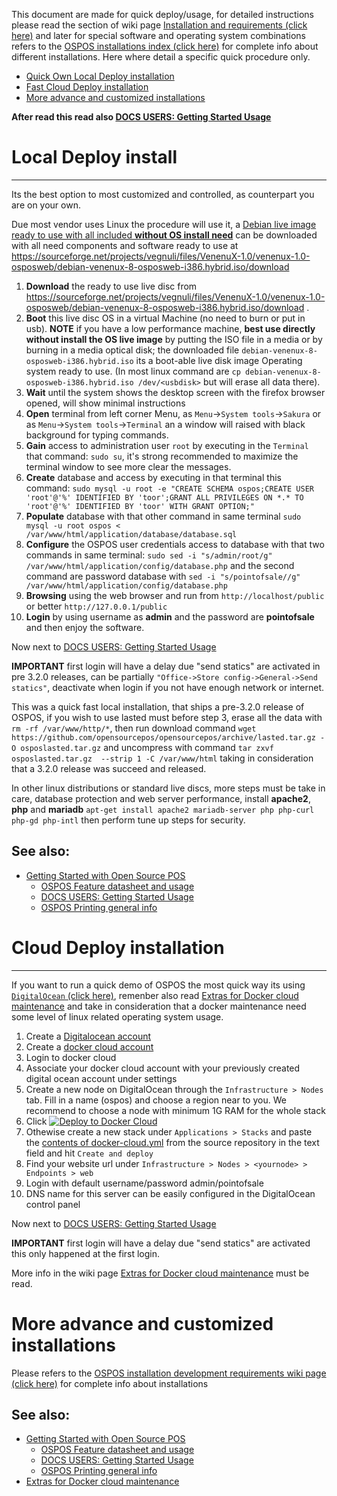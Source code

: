 This document are made for quick deploy/usage, for detailed instructions please read the section of wiki page [Installation and requirements (click here)](OSPOS-development-index#tech-installation) and later for special software and operating system combinations refers to the [OSPOS installations index (click here)](OSPOS-development-index#1---officially-supported) for complete info about different installations. Here where detail a specific quick procedure only.


* [Quick Own Local Deploy installation](#local-deploy-install)
* [Fast Cloud Deploy installation](#cloud-deploy-installation)
* [More advance and customized installations](#more-advance-and-customized-installations)

**After read this read also [DOCS USERS: Getting Started Usage](DOCS-USERS-Getting-Started-usage)**

# Local Deploy install
----------------------

Its the best option to most customized and controlled, as counterpart you are on your own.

Due most vendor uses Linux the procedure will use it, a [Debian live image ready to use with all included **without OS install need**](https://sourceforge.net/projects/vegnuli/files/VenenuX-1.0/venenux-1.0-osposweb/debian-venenux-8-osposweb-i386.hybrid.iso/download) can be downloaded with all need components and software ready to use at https://sourceforge.net/projects/vegnuli/files/VenenuX-1.0/venenux-1.0-osposweb/debian-venenux-8-osposweb-i386.hybrid.iso/download

1. **Download** the ready to use live disc from https://sourceforge.net/projects/vegnuli/files/VenenuX-1.0/venenux-1.0-osposweb/debian-venenux-8-osposweb-i386.hybrid.iso/download .
2. **Boot** this live disc OS in a virtual Machine (no need to burn or put in usb). **NOTE** if you have a low performance machine, **best use directly without install the OS live image** by putting the ISO file in a media or by burning in a media optical disk; the downloaded file `debian-venenux-8-osposweb-i386.hybrid.iso` its a boot-able live disk image Operating system ready to use. (In most linux command are `cp debian-venenux-8-osposweb-i386.hybrid.iso /dev/<usbdisk>` but will erase all data there).
3. **Wait** until the system shows the desktop screen with the firefox browser opened, will show minimal instructions
4. **Open** terminal from left corner Menu, as `Menu`->`System tools`->`Sakura` or as `Menu`->`System tools`->`Terminal` an a window will raised with black background for typing commands.
5. **Gain** access to administration user `root` by executing in the `Terminal` that command: `sudo su`, it's strong recommended to maximize the terminal window to see more clear the messages.
6. **Create** database and access by executing in that terminal this command: `sudo mysql -u root -e "CREATE SCHEMA ospos;CREATE USER 'root'@'%' IDENTIFIED BY 'toor';GRANT ALL PRIVILEGES ON *.* TO 'root'@'%' IDENTIFIED BY 'toor' WITH GRANT OPTION;"`
7. **Populate** database with that other command in same terminal `sudo mysql -u root ospos < /var/www/html/application/database/database.sql`
8. **Configure** the OSPOS user credentials access to database with that two commands in same terminal: `sudo sed -i "s/admin/root/g" /var/www/html/application/config/database.php` and the second command are password database with `sed -i "s/pointofsale//g" /var/www/html/application/config/database.php`
9. **Browsing** using the web browser and run from `http://localhost/public` or better `http://127.0.0.1/public` 
10. **Login** by using username as **admin**  and the password are **pointofsale** and then enjoy the software.

Now next to [DOCS USERS: Getting Started Usage](DOCS-USERS-Getting-Started-usage)

**IMPORTANT** first login will have a delay due "send statics" are activated in pre 3.2.0 releases, can be partially `"Office->Store config->General->Send statics"`, deactivate when login if you not have enough network or internet.

This was a quick fast local installation, that ships a pre-3.2.0 release of OSPOS, if you wish to use lasted must before step 3, erase all the data with `rm -rf /var/www/http/*`, then run download command `wget https://github.com/opensourcepos/opensourcepos/archive/lasted.tar.gz -O osposlasted.tar.gz` and uncompress with command `tar zxvf osposlasted.tar.gz  --strip 1 -C /var/www/html` taking in consideration that a 3.2.0 release was succeed and released.

In other linux distributions or standard live discs, more steps must be take in care, database protection and web server performance, install **apache2**, **php** and **mariadb** `apt-get install apache2 mariadb-server php php-curl php-gd php-intl` then perform tune up steps for security. 

## See also:

* [Getting Started with Open Source POS](home)
  * [OSPOS Feature datasheet and usage](OSPOS-complete-feature-datasheet)
  * [DOCS USERS: Getting Started Usage](DOCS-USERS-Getting-Started-usage)
  * [OSPOS Printing general info](DOCS-USERS-for-OSPOS-Printing)

# Cloud Deploy installation
-------------

If you want to run a quick demo of OSPOS the most quick way its using [`DigitalOcean` (click here)](https://m.do.co/c/ac38c262507b), remenber also read [Extras for Docker cloud maintenance](DOCS-USER-Extras-for-Docker-cloud-maintenance) and take in consideration that a docker maintenance need some level of linux related operating system usage.

1. Create a [Digitalocean account](https://m.do.co/c/ac38c262507b)
2. Create a [docker cloud account](https://cloud.docker.com)
3. Login to docker cloud
4. Associate your docker cloud account with your previously created digital ocean account under settings
5. Create a new node on DigitalOcean through the `Infrastructure > Nodes` tab. Fill in a name (ospos) and choose a region near to you. We recommend to choose a node with minimum 1G RAM for the whole stack
6. Click [![Deploy to Docker Cloud](https://files.cloud.docker.com/images/deploy-to-dockercloud.svg)](https://cloud.docker.com/stack/deploy/?repo=https://github.com/opensourcepos/opensourcepos) 
7. Othewise create a new stack under `Applications > Stacks` and paste the [contents of docker-cloud.yml](https://github.com/opensourcepos/opensourcepos/blob/master/docker-cloud.yml) from the source repository in the text field and hit `Create and deploy` 
8. Find your website url under `Infrastructure > Nodes > <yournode> > Endpoints > web`
9. Login with default username/password admin/pointofsale
10. DNS name for this server can be easily configured in the DigitalOcean control panel

Now next to [DOCS USERS: Getting Started Usage](DOCS-USERS-Getting-Started-usage)

**IMPORTANT** first login will have a delay due "send statics" are activated this only happened at the first login.

More info in the wiki page [Extras for Docker cloud maintenance](DOCS-USER-Extras-for-Docker-cloud-maintenance) must be read.

# More advance and customized installations

Please refers to the [OSPOS installation development requirements wiki page (click here)](OSPOS-development-index#requirements) for complete info about installations

## See also:

* [Getting Started with Open Source POS](home)
  * [OSPOS Feature datasheet and usage](OSPOS-complete-feature-datasheet)
  * [DOCS USERS: Getting Started Usage](DOCS-USERS-Getting-Started-usage)
  * [OSPOS Printing general info](DOCS-USERS-for-OSPOS-Printing)
* [Extras for Docker cloud maintenance](DOCS-USER-Extras-for-Docker-cloud-maintenance)
